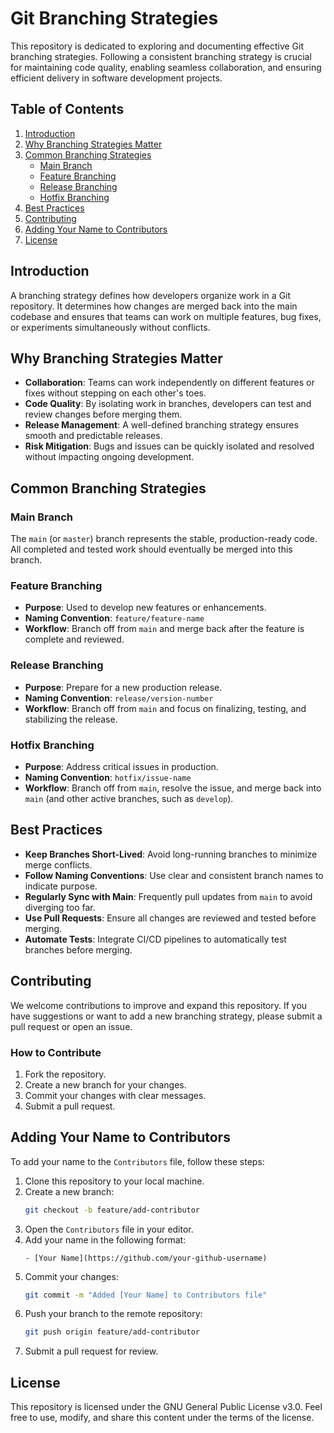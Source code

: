 # Git Branching Strategies

This repository is dedicated to exploring and documenting effective Git branching strategies. Following a consistent branching strategy is crucial for maintaining code quality, enabling seamless collaboration, and ensuring efficient delivery in software development projects.

## Table of Contents

1. [Introduction](#introduction)
2. [Why Branching Strategies Matter](#why-branching-strategies-matter)
3. [Common Branching Strategies](#common-branching-strategies)
   - [Main Branch](#main-branch)
   - [Feature Branching](#feature-branching)
   - [Release Branching](#release-branching)
   - [Hotfix Branching](#hotfix-branching)
4. [Best Practices](#best-practices)
5. [Contributing](#contributing)
6. [Adding Your Name to Contributors](#adding-your-name-to-contributors)
7. [License](#license)

## Introduction

A branching strategy defines how developers organize work in a Git repository. It determines how changes are merged back into the main codebase and ensures that teams can work on multiple features, bug fixes, or experiments simultaneously without conflicts.

## Why Branching Strategies Matter

- **Collaboration**: Teams can work independently on different features or fixes without stepping on each other's toes.
- **Code Quality**: By isolating work in branches, developers can test and review changes before merging them.
- **Release Management**: A well-defined branching strategy ensures smooth and predictable releases.
- **Risk Mitigation**: Bugs and issues can be quickly isolated and resolved without impacting ongoing development.

## Common Branching Strategies

### Main Branch
The `main` (or `master`) branch represents the stable, production-ready code. All completed and tested work should eventually be merged into this branch.

### Feature Branching
- **Purpose**: Used to develop new features or enhancements.
- **Naming Convention**: `feature/feature-name`
- **Workflow**: Branch off from `main` and merge back after the feature is complete and reviewed.

### Release Branching
- **Purpose**: Prepare for a new production release.
- **Naming Convention**: `release/version-number`
- **Workflow**: Branch off from `main` and focus on finalizing, testing, and stabilizing the release.

### Hotfix Branching
- **Purpose**: Address critical issues in production.
- **Naming Convention**: `hotfix/issue-name`
- **Workflow**: Branch off from `main`, resolve the issue, and merge back into `main` (and other active branches, such as `develop`).

## Best Practices

- **Keep Branches Short-Lived**: Avoid long-running branches to minimize merge conflicts.
- **Follow Naming Conventions**: Use clear and consistent branch names to indicate purpose.
- **Regularly Sync with Main**: Frequently pull updates from `main` to avoid diverging too far.
- **Use Pull Requests**: Ensure all changes are reviewed and tested before merging.
- **Automate Tests**: Integrate CI/CD pipelines to automatically test branches before merging.

## Contributing

We welcome contributions to improve and expand this repository. If you have suggestions or want to add a new branching strategy, please submit a pull request or open an issue.

### How to Contribute
1. Fork the repository.
2. Create a new branch for your changes.
3. Commit your changes with clear messages.
4. Submit a pull request.

## Adding Your Name to Contributors

To add your name to the `Contributors` file, follow these steps:

1. Clone this repository to your local machine.
2. Create a new branch:
   ```bash
   git checkout -b feature/add-contributor
   ```
3. Open the `Contributors` file in your editor.
4. Add your name in the following format:
   ```
   - [Your Name](https://github.com/your-github-username)
   ```
5. Commit your changes:
   ```bash
   git commit -m "Added [Your Name] to Contributors file"
   ```
6. Push your branch to the remote repository:
   ```bash
   git push origin feature/add-contributor
   ```
7. Submit a pull request for review.

## License

This repository is licensed under the GNU General Public License v3.0. Feel free to use, modify, and share this content under the terms of the license.
